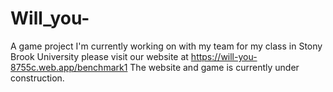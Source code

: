 # Will_you-
A game project I'm currently working on with my team for my class in Stony Brook University
please visit our website at 
https://will-you-8755c.web.app/benchmark1
The website and game is currently under construction.
